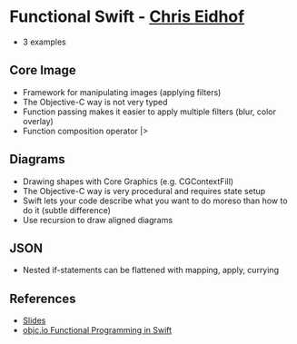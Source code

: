 Functional Swift - [Chris Eidhof](http://twitter.com/chriseidhof)
================

* 3 examples

Core Image
----------
* Framework for manipulating images (applying filters)
* The Objective-C way is not very typed
* Function passing makes it easier to apply multiple filters (blur, color overlay)
* Function composition operator |>

Diagrams
--------
* Drawing shapes with Core Graphics (e.g. CGContextFill)
* The Objective-C way is very procedural and requires state setup
* Swift lets your code describe what you want to do moreso than how to do it (subtle difference)
* Use recursion to draw aligned diagrams

JSON
----
* Nested if-statements can be flattened with mapping, apply, currying

References
----------
* [Slides](https://speakerdeck.com/chriseidhof/functional-swift-1)
* [objc.io Functional Programming in Swift](http://www.objc.io/books/)
